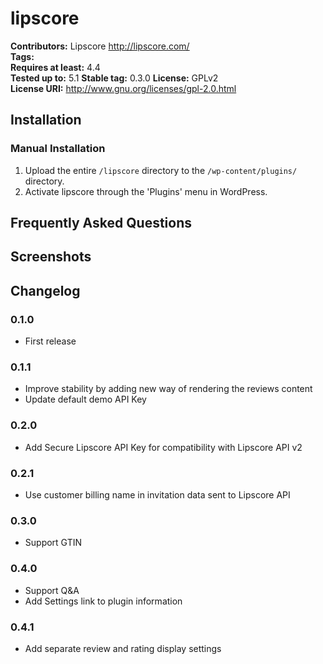 # lipscore #
**Contributors:**      Lipscore http://lipscore.com/  
**Tags:**  
**Requires at least:** 4.4  
**Tested up to:**      5.1
**Stable tag:**        0.3.0
**License:**           GPLv2  
**License URI:**       http://www.gnu.org/licenses/gpl-2.0.html  

## Installation ##

### Manual Installation ###

1. Upload the entire `/lipscore` directory to the `/wp-content/plugins/` directory.
2. Activate lipscore through the 'Plugins' menu in WordPress.

## Frequently Asked Questions ##

## Screenshots ##

## Changelog ##

### 0.1.0 ###
* First release

### 0.1.1 ###
* Improve stability by adding new way of rendering the reviews content
* Update default demo API Key

### 0.2.0 ###
* Add Secure Lipscore API Key for compatibility with Lipscore API v2

### 0.2.1 ###
* Use customer billing name in invitation data sent to Lipscore API

### 0.3.0 ###
* Support GTIN

### 0.4.0 ###
* Support Q&A
* Add Settings link to plugin information

### 0.4.1 ###
* Add separate review and rating display settings
